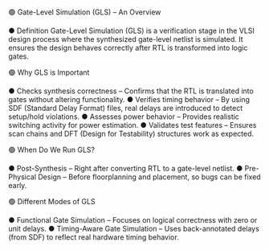 🟢 Gate-Level Simulation (GLS) – An Overview

● Definition
Gate-Level Simulation (GLS) is a verification stage in the VLSI design process where the synthesized gate-level netlist is simulated. It ensures the design behaves correctly after RTL is transformed into logic gates.

🟢 Why GLS is Important

● Checks synthesis correctness – Confirms that the RTL is translated into gates without altering functionality.
● Verifies timing behavior – By using SDF (Standard Delay Format) files, real delays are introduced to detect setup/hold violations.
● Assesses power behavior – Provides realistic switching activity for power estimation.
● Validates test features – Ensures scan chains and DFT (Design for Testability) structures work as expected.

🟢 When Do We Run GLS?

● Post-Synthesis – Right after converting RTL to a gate-level netlist.
● Pre-Physical Design – Before floorplanning and placement, so bugs can be fixed early.

🟢 Different Modes of GLS

● Functional Gate Simulation – Focuses on logical correctness with zero or unit delays.
● Timing-Aware Gate Simulation – Uses back-annotated delays (from SDF) to reflect real hardware timing behavior.
